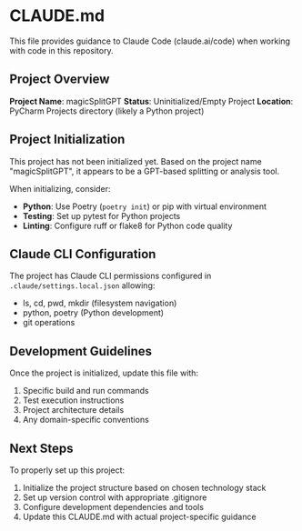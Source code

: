 # CLAUDE.md

This file provides guidance to Claude Code (claude.ai/code) when working with code in this repository.

## Project Overview

**Project Name**: magicSplitGPT
**Status**: Uninitialized/Empty Project
**Location**: PyCharm Projects directory (likely a Python project)

## Project Initialization

This project has not been initialized yet. Based on the project name "magicSplitGPT", it appears to be a GPT-based splitting or analysis tool. 

When initializing, consider:
- **Python**: Use Poetry (`poetry init`) or pip with virtual environment
- **Testing**: Set up pytest for Python projects
- **Linting**: Configure ruff or flake8 for Python code quality

## Claude CLI Configuration

The project has Claude CLI permissions configured in `.claude/settings.local.json` allowing:
- ls, cd, pwd, mkdir (filesystem navigation)
- python, poetry (Python development)
- git operations

## Development Guidelines

Once the project is initialized, update this file with:
1. Specific build and run commands
2. Test execution instructions
3. Project architecture details
4. Any domain-specific conventions

## Next Steps

To properly set up this project:
1. Initialize the project structure based on chosen technology stack
2. Set up version control with appropriate .gitignore
3. Configure development dependencies and tools
4. Update this CLAUDE.md with actual project-specific guidance